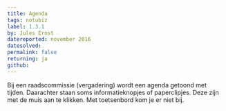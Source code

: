 ```yaml
---
title: Agenda
tags: notubiz
label: 1.3.1
by: Jules Ernst
datereported: november 2016
datesolved:
permalink: false
returning: ja
github:
---
```


Bij een raadscommissie (vergadering) wordt een agenda getoond met tijden. Daarachter staan soms informatieknopjes of paperclipjes. Deze zijn met de muis aan te klikken. Met toetsenbord kom je er niet bij.
